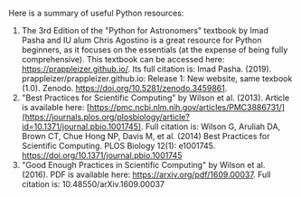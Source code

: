 Here is a summary of useful Python resources:

1. The 3rd Edition of the "Python for Astronomers" textbook by Imad Pasha and IU alum Chris Agostino is a great resource for Python beginners,
as it focuses on the essentials (at the expense of being fully comprehensive). This textbook can be accessed here: https://prappleizer.github.io/. Its full citation is:
Imad Pasha. (2019). prappleizer/prappleizer.github.io: Release 1: New website, same texbook (1.0). Zenodo. https://doi.org/10.5281/zenodo.3459861.
2. "Best Practices for Scientific Computing" by Wilson et al. (2013). Article is available here: [https://pmc.ncbi.nlm.nih.gov/articles/PMC3886731/](https://journals.plos.org/plosbiology/article?id=10.1371/journal.pbio.1001745). Full citation is: Wilson G, Aruliah DA, Brown CT, Chue Hong NP, Davis M, et al. (2014) Best Practices for Scientific Computing. PLOS Biology 12(1): e1001745. https://doi.org/10.1371/journal.pbio.1001745 
3. "Good Enough Practices in Scientific Computing" by Wilson et al. (2016). PDF is available here: https://arxiv.org/pdf/1609.00037. Full citation is: 10.48550/arXiv.1609.00037 
